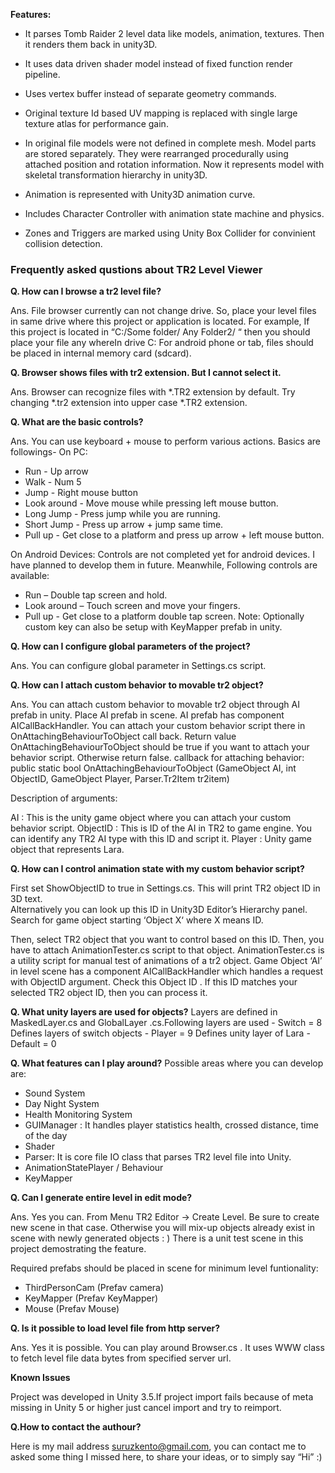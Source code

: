 



<b>Features: </b>
- It parses Tomb Raider 2 level data like models, animation, textures. Then it renders them back in unity3D.
- It uses data driven shader model instead of fixed function render pipeline. 
- Uses vertex buffer instead of separate geometry commands. 
- Original texture Id based UV mapping is replaced with single large texture atlas for performance gain. 
- In original file models were not defined in complete mesh. Model parts are stored separately. They were rearranged procedurally using attached position and rotation information. Now it represents model with skeletal transformation hierarchy in unity3D.
- Animation is represented with Unity3D animation curve.
- Includes Character Controller with animation state machine and physics. 

- Zones and Triggers are marked using Unity Box Collider for convinient collision detection.



<h3>Frequently asked qustions about TR2 Level Viewer</h3>


<b>Q. How can I browse a tr2 level file?</b>

Ans.  File browser currently can not change drive. So, place your level  files in same drive where this project or application is located.  For example,
If this project is located in “C:/Some folder/ Any Folder2/ “  then  you should place your file any whereIn drive C:
For android phone or tab, files should be placed in internal memory card (sdcard). 

<b>Q. Browser shows files with tr2 extension. But I cannot select it.</b>

Ans.  Browser can recognize files with *.TR2 extension by default. Try changing *.tr2 extension into upper case *.TR2 extension.

<b>Q. What are the basic controls?</b>

Ans.  You can use keyboard + mouse to perform various actions. Basics are followings-
On PC:
- Run - Up arrow
- Walk - Num 5
- Jump - Right mouse button
- Look around - Move mouse while pressing left mouse button.
- Long Jump - Press jump while you are running.
- Short Jump - Press up arrow + jump same time.
- Pull up -   Get close to a platform and press up arrow + left mouse button.

On Android Devices:
Controls are not completed yet for android devices. I have planned to develop them in future. Meanwhile, 
Following controls are available:
- Run – Double tap screen and hold.
- Look around – Touch screen and move your fingers.
- Pull up -   Get close to a platform double tap screen.
Note: Optionally custom key can also be setup with KeyMapper prefab in unity.


<b>Q. How can I configure global parameters of the project?</b>

Ans. You can configure global parameter in Settings.cs script. 

<b>Q. How can I attach custom behavior to movable tr2 object?</b>

Ans. You can attach custom behavior to movable tr2 object through AI prefab in unity. Place AI prefab in scene.
AI prefab has component AICallBackHandler. You can attach your custom behavior script there in OnAttachingBehaviourToObject call back.
Return value OnAttachingBehaviourToObject should be true if you want to attach your behavior script. Otherwise return false.
callback for attaching behavior:
public static bool OnAttachingBehaviourToObject (GameObject AI, int ObjectID, GameObject Player, Parser.Tr2Item tr2item)

Description of arguments:

AI  		: This is the unity game object where you can attach your custom behavior script.
ObjectID        : This is ID of the AI in TR2 to game engine. You can identify any TR2 AI type with this ID and script it.
Player		: Unity game object that represents Lara.



<b>Q. How can I control animation state with my custom behavior script?</b>


First set ShowObjectID to true in Settings.cs. This will print TR2 object ID in 3D text.  
Alternatively you can look up this ID in Unity3D Editor’s Hierarchy panel. Search for game object starting 
‘Object X‘ where X means ID.

Then, select TR2 object that you want to control based on this ID.
Then, you have to attach AnimationTester.cs script to that object. AnimationTester.cs is a utility script for manual 
test of animations of a tr2 object.
Game Object ‘AI’ in level scene has a component AICallBackHandler  which handles a request with ObjectID argument. 
Check this Object ID . If this ID matches your selected TR2 object ID, then you can process it.

<b>Q. What unity layers are used for objects?</b>
    Layers are defined in MaskedLayer.cs and GlobalLayer .cs.Following layers are used
   	- Switch = 8       Defines layers of switch objects
	- Player = 9       Defines unity layer of Lara
	- Default = 0
	
<b>Q. What features can I play around?</b>
  Possible areas where you can develop are:
- Sound System
- Day Night System
- Health Monitoring System
- GUIManager : It handles player statistics health, crossed distance, time of the day
- Shader
- Parser: It is core file IO class that parses TR2 level file into Unity.
- AnimationStatePlayer / Behaviour
- KeyMapper


<b>Q. Can I generate entire level in edit mode?</b>

Ans. Yes you can.  From Menu TR2 Editor -> Create Level. Be sure to create new scene in that case. Otherwise you 
will mix-up objects already exist in scene with newly generated objects : ) There is a unit test scene in this project 
demostrating the feature.

Required prefabs should be placed in scene for minimum level funtionality:

- ThirdPersonCam (Prefav camera)
- KeyMapper (Prefav KeyMapper)
- Mouse (Prefav Mouse)


<b>Q. Is it possible to load level file from http server?</b>

  Ans. Yes it is possible. You can play around Browser.cs .  It uses WWW class to fetch level file data bytes from specified server url. 


<b> Known Issues </b>

Project was developed in Unity 3.5.If project import fails because of meta missing in Unity 5 or higher just cancel import and try to reimport.


<b>Q.How to contact the authour?</b>

Here is my mail address suruzkento@gmail.com, you can contact me to asked some thing I missed here, to share your ideas, or to simply say “Hi” :) 





